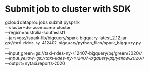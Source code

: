 # Submit job to cluster with SDK
gcloud dataproc jobs submit pyspark \
    --cluster=de-zoomcamp-cluster \
    --region=australia-southeast1 \
    --jars=gs://spark-lib/bigquery/spark-bigquery-latest_2.12.jar \
    gs://taxi-rides-ny-412407-bigquery/python_files/spark_bigquery.py \
    -- \
        --input_green=gs://taxi-rides-ny-412407-bigquery/pq/green/2020/*/ \
        --input_yellow=gs://taxi-rides-ny-412407-bigquery/pq/yellow/2020/*/ \
        --output=nytaxi.reports-2020